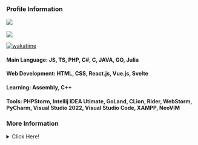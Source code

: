 <h3><b>Profile Information</b></h3>
<a href="https://KohakuChan.my.to">
    <img src="https://count.getloli.com/get/@MelidaZ?theme=moebooru"/>
</a>
<br>
<br>
<a href="https://KohakuChan.my.to">
    <img src="https://discord.c99.nl/widget/theme-1/568093374662311956.png"></a>
</a>

[![wakatime](https://wakatime.com/badge/user/f0797c6d-4099-4a7f-947c-a8144dcd6348.svg)](https://wakatime.com/@f0797c6d-4099-4a7f-947c-a8144dcd6348)

#### Main Language: JS, TS, PHP, C#, C, JAVA, GO, Julia
#### Web Development: HTML, CSS, React.js, Vue.js, Svelte
#### Learning: Assembly, C++
#### Tools: PHPStorm, Intellij IDEA Utimate, GoLand, CLion, Rider, WebStorm, PyCharm, Visual Studio 2022, Visual Studio Code, XAMPP, NeoVIM
<h3>More Information</h3>
<details>
    <summary>Click Here!</summary>
    <br>
    <br>
    <div align="center">
        <img src="https://github-readme-stats.vercel.app/api?username=KohakuChanX&show_icons=true&include_all_commits=true&line_height=33&count_private=true&title_color=2916F5&icon_color=2916F5&bg_color=151B54&theme=nord"/>
        <img src="https://github-readme-stats.vercel.app/api/top-langs?username=KohakuChanX&langs_count=4&count_private=true&theme=nord"/>
    </div>
    <div align="left">
        <img src="https://github-readme-streak-stats.herokuapp.com/?user=KohakuChanX&theme=dark"/>
        <br>
        <br>
        <img src="https://activity-graph.herokuapp.com/graph?username=KohakuChanX&theme=github"/>
        <br>
        <br>
        <img src="https://github-profile-trophy.vercel.app/?username=KohakuChanX&theme=algolia"/>
    </div>
</details>

<!-- profile update: hello -->

<!-- profile update: bye -->
